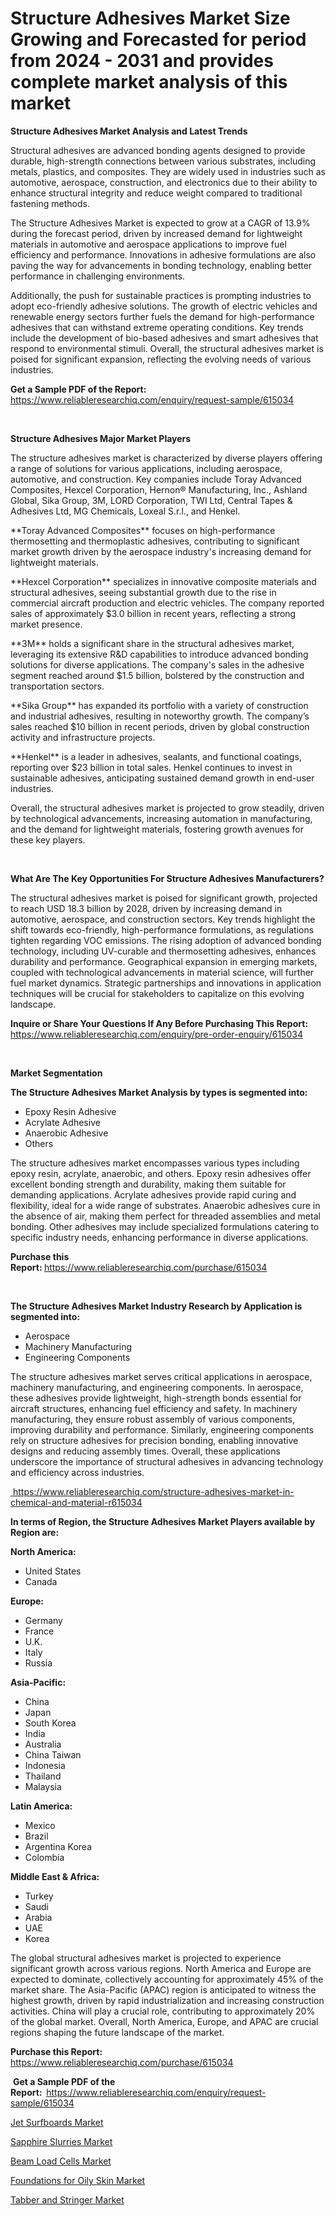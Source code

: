 <p><h1>Structure Adhesives Market Size Growing and Forecasted for period from 2024 - 2031 and provides complete market analysis of this market</h1></p><p><strong>Structure Adhesives Market Analysis and Latest Trends</strong></p>
<p><p>Structural adhesives are advanced bonding agents designed to provide durable, high-strength connections between various substrates, including metals, plastics, and composites. They are widely used in industries such as automotive, aerospace, construction, and electronics due to their ability to enhance structural integrity and reduce weight compared to traditional fastening methods.</p><p>The Structure Adhesives Market is expected to grow at a CAGR of 13.9% during the forecast period, driven by increased demand for lightweight materials in automotive and aerospace applications to improve fuel efficiency and performance. Innovations in adhesive formulations are also paving the way for advancements in bonding technology, enabling better performance in challenging environments.</p><p>Additionally, the push for sustainable practices is prompting industries to adopt eco-friendly adhesive solutions. The growth of electric vehicles and renewable energy sectors further fuels the demand for high-performance adhesives that can withstand extreme operating conditions. Key trends include the development of bio-based adhesives and smart adhesives that respond to environmental stimuli. Overall, the structural adhesives market is poised for significant expansion, reflecting the evolving needs of various industries.</p></p>
<p><strong>Get a Sample PDF of the Report:&nbsp;</strong> <a href="https://www.reliableresearchiq.com/enquiry/request-sample/615034?utm_campaign=104&utm_medium=2&utm_source=Github&utm_content=ia&utm_term=01102024&utm_id=structure-adhesives">https://www.reliableresearchiq.com/enquiry/request-sample/615034</a></p>
<p>&nbsp;</p>
<p><strong>Structure Adhesives Major Market Players</strong></p>
<p><p>The structure adhesives market is characterized by diverse players offering a range of solutions for various applications, including aerospace, automotive, and construction. Key companies include Toray Advanced Composites, Hexcel Corporation, Hernon® Manufacturing, Inc., Ashland Global, Sika Group, 3M, LORD Corporation, TWI Ltd, Central Tapes & Adhesives Ltd, MG Chemicals, Loxeal S.r.l., and Henkel.</p><p>**Toray Advanced Composites** focuses on high-performance thermosetting and thermoplastic adhesives, contributing to significant market growth driven by the aerospace industry's increasing demand for lightweight materials.</p><p>**Hexcel Corporation** specializes in innovative composite materials and structural adhesives, seeing substantial growth due to the rise in commercial aircraft production and electric vehicles. The company reported sales of approximately $3.0 billion in recent years, reflecting a strong market presence.</p><p>**3M** holds a significant share in the structural adhesives market, leveraging its extensive R&D capabilities to introduce advanced bonding solutions for diverse applications. The company's sales in the adhesive segment reached around $1.5 billion, bolstered by the construction and transportation sectors.</p><p>**Sika Group** has expanded its portfolio with a variety of construction and industrial adhesives, resulting in noteworthy growth. The company’s sales reached $10 billion in recent periods, driven by global construction activity and infrastructure projects.</p><p>**Henkel** is a leader in adhesives, sealants, and functional coatings, reporting over $23 billion in total sales. Henkel continues to invest in sustainable adhesives, anticipating sustained demand growth in end-user industries.</p><p>Overall, the structural adhesives market is projected to grow steadily, driven by technological advancements, increasing automation in manufacturing, and the demand for lightweight materials, fostering growth avenues for these key players.</p></p>
<p>&nbsp;</p>
<p><strong>What Are The Key Opportunities For Structure Adhesives Manufacturers?</strong></p>
<p><p>The structural adhesives market is poised for significant growth, projected to reach USD 18.3 billion by 2028, driven by increasing demand in automotive, aerospace, and construction sectors. Key trends highlight the shift towards eco-friendly, high-performance formulations, as regulations tighten regarding VOC emissions. The rising adoption of advanced bonding technology, including UV-curable and thermosetting adhesives, enhances durability and performance. Geographical expansion in emerging markets, coupled with technological advancements in material science, will further fuel market dynamics. Strategic partnerships and innovations in application techniques will be crucial for stakeholders to capitalize on this evolving landscape.</p></p>
<p><strong>Inquire or Share Your Questions If Any Before Purchasing This Report:</strong> <a href="https://www.reliableresearchiq.com/enquiry/pre-order-enquiry/615034?utm_campaign=104&utm_medium=2&utm_source=Github&utm_content=ia&utm_term=01102024&utm_id=structure-adhesives">https://www.reliableresearchiq.com/enquiry/pre-order-enquiry/615034</a></p>
<p>&nbsp;</p>
<p><strong>Market Segmentation</strong></p>
<p><strong>The Structure Adhesives Market Analysis by types is segmented into:</strong></p>
<p><ul><li>Epoxy Resin Adhesive</li><li>Acrylate Adhesive</li><li>Anaerobic Adhesive</li><li>Others</li></ul></p>
<p><p>The structure adhesives market encompasses various types including epoxy resin, acrylate, anaerobic, and others. Epoxy resin adhesives offer excellent bonding strength and durability, making them suitable for demanding applications. Acrylate adhesives provide rapid curing and flexibility, ideal for a wide range of substrates. Anaerobic adhesives cure in the absence of air, making them perfect for threaded assemblies and metal bonding. Other adhesives may include specialized formulations catering to specific industry needs, enhancing performance in diverse applications.</p></p>
<p><strong>Purchase this Report:&nbsp;</strong><a href="https://www.reliableresearchiq.com/purchase/615034?utm_campaign=104&utm_medium=2&utm_source=Github&utm_content=ia&utm_term=01102024&utm_id=structure-adhesives">https://www.reliableresearchiq.com/purchase/615034</a></p>
<p>&nbsp;</p>
<p><strong>The Structure Adhesives Market Industry Research by Application is segmented into:</strong></p>
<p><ul><li>Aerospace</li><li>Machinery Manufacturing</li><li>Engineering Components</li></ul></p>
<p><p>The structure adhesives market serves critical applications in aerospace, machinery manufacturing, and engineering components. In aerospace, these adhesives provide lightweight, high-strength bonds essential for aircraft structures, enhancing fuel efficiency and safety. In machinery manufacturing, they ensure robust assembly of various components, improving durability and performance. Similarly, engineering components rely on structure adhesives for precision bonding, enabling innovative designs and reducing assembly times. Overall, these applications underscore the importance of structural adhesives in advancing technology and efficiency across industries.</p></p>
<p><a href="https://www.reliableresearchiq.com/structure-adhesives-market-in-chemical-and-material-r615034?utm_campaign=104&utm_medium=2&utm_source=Github&utm_content=ia&utm_term=01102024&utm_id=structure-adhesives">&nbsp;https://www.reliableresearchiq.com/structure-adhesives-market-in-chemical-and-material-r615034</a></p>
<p><strong>In terms of Region, the Structure Adhesives Market Players available by Region are:</strong></p>
<p>
    <p> <strong> North America: </strong>
        <ul>
            <li>United States</li>
            <li>Canada</li>
        </ul>
        </p> 
    <p> <strong> Europe: </strong>
        <ul>
            <li>Germany</li>
            <li>France</li>
            <li>U.K.</li>
            <li>Italy</li>
            <li>Russia</li>
        </ul>
        </p> 
    <p> <strong> Asia-Pacific: </strong>
        <ul>
            <li>China</li>
            <li>Japan</li>
            <li>South Korea</li>
            <li>India</li>
            <li>Australia</li>
            <li>China Taiwan</li>
            <li>Indonesia</li>
            <li>Thailand</li>
            <li>Malaysia</li>
        </ul>
        </p> 
    <p> <strong> Latin America: </strong>
        <ul>
            <li>Mexico</li>
            <li>Brazil</li>
            <li>Argentina Korea</li>
            <li>Colombia</li>
        </ul>
        </p> 
    <p> <strong> Middle East & Africa: </strong>
        <ul>
            <li>Turkey</li>
            <li>Saudi</li>
            <li>Arabia</li>
            <li>UAE</li>
            <li>Korea</li>
        </ul>
    </p>
    </p>
<p><p>The global structural adhesives market is projected to experience significant growth across various regions. North America and Europe are expected to dominate, collectively accounting for approximately 45% of the market share. The Asia-Pacific (APAC) region is anticipated to witness the highest growth, driven by rapid industrialization and increasing construction activities. China will play a crucial role, contributing to approximately 20% of the global market. Overall, North America, Europe, and APAC are crucial regions shaping the future landscape of the market.</p></p>
<p><strong>Purchase this Report: </strong><a href="https://www.reliableresearchiq.com/purchase/615034?utm_campaign=104&utm_medium=2&utm_source=Github&utm_content=ia&utm_term=01102024&utm_id=structure-adhesives">https://www.reliableresearchiq.com/purchase/615034</a></p>
<p>&nbsp;<strong>Get a Sample PDF of the Report:&nbsp;&nbsp;</strong><a href="https://www.reliableresearchiq.com/enquiry/request-sample/615034?utm_campaign=104&utm_medium=2&utm_source=Github&utm_content=ia&utm_term=01102024&utm_id=structure-adhesives">https://www.reliableresearchiq.com/enquiry/request-sample/615034</a></p>
<p><strong></strong></p>
<p><p><a href="https://www.linkedin.com/pulse/global-jet-surfboards-market-opportunities-forecast-period-from-h0l3c?utm_campaign=104&utm_medium=2&utm_source=Github&utm_content=ia&utm_term=01102024&utm_id=structure-adhesives">Jet Surfboards Market</a></p><p><a href="https://github.com/MelgarBasny/Market-Research-Report-List-1/blob/main/sapphire-slurries-market.md?utm_campaign=104&utm_medium=2&utm_source=Github&utm_content=ia&utm_term=01102024&utm_id=structure-adhesives">Sapphire Slurries Market</a></p><p><a href="https://issuu.com/reportprime-2/docs/beam-load-cells-market-size-2030.pp_d2439e462184e1?utm_campaign=104&utm_medium=2&utm_source=Github&utm_content=ia&utm_term=01102024&utm_id=structure-adhesives">Beam Load Cells Market</a></p><p><a href="https://www.linkedin.com/pulse/what-innovations-market-trends-shaping-foundations-oily-4nfkc?utm_campaign=104&utm_medium=2&utm_source=Github&utm_content=ia&utm_term=01102024&utm_id=structure-adhesives">Foundations for Oily Skin Market</a></p><p><a href="https://github.com/darientvns/Market-Research-Report-List-1/blob/main/tabber-and-stringer-market.md?utm_campaign=104&utm_medium=2&utm_source=Github&utm_content=ia&utm_term=01102024&utm_id=structure-adhesives">Tabber and Stringer Market</a></p></p>